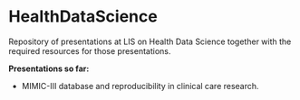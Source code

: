 # HealthDataScience

Repository of presentations at LIS on Health Data Science together with the required resources for those presentations.

**Presentations so far:**
 - MIMIC-III database and reproducibility in clinical care research.
 
